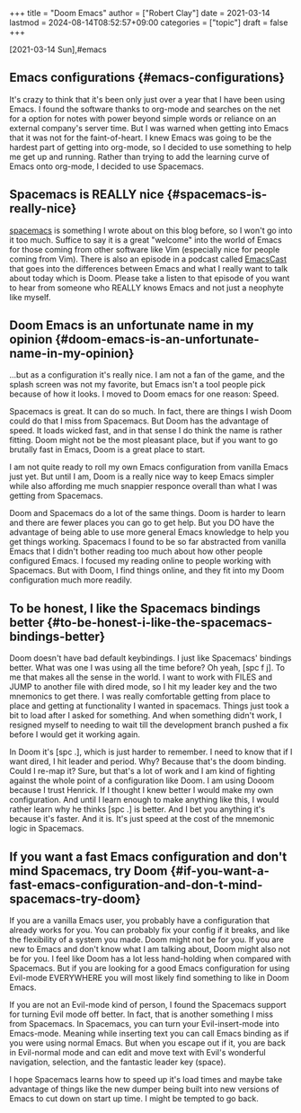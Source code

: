+++
title = "Doom Emacs"
author = ["Robert Clay"]
date = 2021-03-14
lastmod = 2024-08-14T08:52:57+09:00
categories = ["topic"]
draft = false
+++

<span class="timestamp-wrapper"><span class="timestamp">[2021-03-14 Sun]</span></span>,#emacs


## Emacs configurations {#emacs-configurations}

It's crazy to think that it's been only just over a year that I have been using
Emacs. I found the software thanks to org-mode and searches on the net for a
option for notes with power beyond simple words or reliance on an external
company's server time. But I was warned when getting into Emacs that it was not
for the faint-of-heart. I knew Emacs was going to be the hardest part of getting
into org-mode, so I decided to use something to help me get up and running.
Rather than trying to add the learning curve of Emacs onto org-mode, I decided
to use Spacemacs.


## Spacemacs is REALLY nice {#spacemacs-is-really-nice}

[spacemacs](<https://www.spacemacs.org/>) is something I wrote about on this blog
before, so I won't go into it too much. Suffice to say it is a great "welcome"
into the world of Emacs for those coming from other software like Vim
(especially nice for people coming from Vim). There is also an episode in a
podcast called [EmacsCast](<https://emacscast.org/episode_4/>) that goes into the
differences between Emacs and what I really want to talk about today which is
Doom. Please take a listen to that episode of you want to hear from someone who
REALLY knows Emacs and not just a neophyte like myself.


## Doom Emacs is an unfortunate name in my opinion {#doom-emacs-is-an-unfortunate-name-in-my-opinion}

...but as a configuration it's really nice. I am not a fan of the game, and the
splash screen was not my favorite, but Emacs isn't a tool people pick because of
how it looks. I moved to Doom emacs for one reason: Speed.

Spacemacs is great. It can do so much. In fact, there are things I wish Doom
could do that I miss from Spacemacs. But Doom has the advantage of speed. It
loads wicked fast, and in that sense I do think the name is rather fitting. Doom
might not be the most pleasant place, but if you want to go brutally fast in
Emacs, Doom is a great place to start.

I am not quite ready to roll my own Emacs configuration from vanilla Emacs just
yet. But until I am, Doom is a really nice way to keep Emacs simpler while also
affording me much snappier responce overall than what I was getting from
Spacemacs.

Doom and Spacemacs do a lot of the same things. Doom is harder to learn and
there are fewer places you can go to get help. But you DO have the advantage of
being able to use more general Emacs knowledge to help you get things working.
Spacemacs I found to be so far abstracted from vanilla Emacs that I didn't
bother reading too much about how other people configured Emacs. I focused my
reading online to people working with Spacemacs. But with Doom, I find things
online, and they fit into my Doom configuration much more readily.


## To be honest, I like the Spacemacs bindings better {#to-be-honest-i-like-the-spacemacs-bindings-better}

Doom doesn't have bad default keybindings. I just like Spacemacs' bindings
better. What was one I was using all the time before? Oh yeah, [spc f j]. To me
that makes all the sense in the world. I want to work with FILES and JUMP to
another file with dired mode, so I hit my leader key and the two mnemonics to get
there. I was really comfortable getting from place to place and getting at
functionality I wanted in spacemacs. Things just took a bit to load after I
asked for something. And when something didn't work, I resigned myself to
needing to wait till the development branch pushed a fix before I would get it
working again.

In Doom it's [spc .], which is just harder to remember. I need to know that if I
want dired, I hit leader and period. Why? Because that's the doom binding. Could
I re-map it? Sure, but that's a lot of work and I am kind of fighting against
the whole point of a configuration like Doom. I am using Dooom because I trust
Henrick. If I thought I knew better I would make my own configuration. And until
I learn enough to make anything like this, I would rather learn why he thinks
[spc .] is better. And I bet you anything it's because it's faster. And it is.
It's just speed at the cost of the mnemonic logic in Spacemacs.


## If you want a fast Emacs configuration and don't mind Spacemacs, try Doom {#if-you-want-a-fast-emacs-configuration-and-don-t-mind-spacemacs-try-doom}

If you are a vanilla Emacs user, you probably have a configuration that already
works for you. You can probably fix your config if it breaks, and like the
flexibility of a system you made. Doom might not be for you. If you are new to
Emacs and don't know what I am talking about, Doom might also not be for you. I
feel like Doom has a lot less hand-holding when compared with Spacemacs. But if
you are looking for a good Emacs configuration for using Evil-mode EVERYWHERE
you will most likely find something to like in Doom Emacs.

If you are not an Evil-mode kind of person, I found the Spacemacs support for
turning Evil mode off better. In fact, that is another something I miss from
Spacemacs. In Spacemacs, you can turn your Evil-insert-mode into Emacs-mode.
Meaning while inserting text you can call Emacs binding as if you were using
normal Emacs. But when you escape out if it, you are back in Evil-normal mode
and can edit and move text with Evil's wonderful navigation, selection, and the
fantastic leader key (space).

I hope Spacemacs learns how to speed up it's load times and maybe take advantage
of things like the new dumper being built into new versions of Emacs to cut down
on start up time. I might be tempted to go back.
